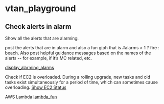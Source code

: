 # vtan_playground

## Check alerts in alarm

Show all the alerts that are alarming.

post the alerts that are in alarm and also a fun giph that is #alarms > 1 ? fire : beach.
Also post helpful guidance messages based on the names of the alerts -- for example, if it’s MC related, etc.

[display_alarming_alarms](https://console.demo.transposit.com/mc/t/spackle/actions/display_alarming_alarms)

Check if EC2 is overloaded. During a rolling upgrade, new tasks and old tasks exist simultaneously for a period of
time, which can sometimes cause overloading.
[Show EC2 Status](https://console.demo.transposit.com/mc/t/spackle/actions/show_ec2_status)

AWS Lambda
[lambda_fun](https://console.demo.transposit.com/mc/t/spackle/actions/lambda_fun)
